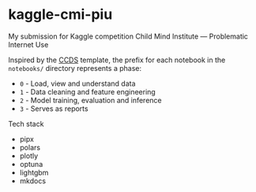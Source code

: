 # kaggle-cmi-piu
My submission for Kaggle competition Child Mind Institute — Problematic Internet Use

Inspired by the [CCDS](https://cookiecutter-data-science.drivendata.org/using-the-template/#open-a-notebook) template, the prefix for each notebook in the `notebooks/` directory represents a phase:
- `0` - Load, view and understand data
- `1` - Data cleaning and feature engineering
- `2` - Model training, evaluation and inference
- `3` - Serves as reports

Tech stack
- pipx
- polars
- plotly
- optuna
- lightgbm
- mkdocs
